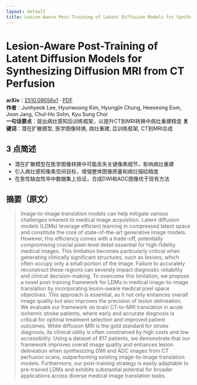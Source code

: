 ```yaml
---
layout: default
title: Lesion-Aware Post-Training of Latent Diffusion Models for Synthesizing Diffusion MRI from CT Perfusion
---
```


# Lesion-Aware Post-Training of Latent Diffusion Models for Synthesizing Diffusion MRI from CT Perfusion
**arXiv**：[2510.09056v1](https://arxiv.org/abs/2510.09056) · [PDF](https://arxiv.org/pdf/2510.09056.pdf)  
**作者**：Junhyeok Lee, Hyunwoong Kim, Hyungjin Chung, Heeseong Eom, Joon Jang, Chul-Ho Sohn, Kyu Sung Choi  
**一句话要点**：提出病灶感知后训练框架，以提升CT到MRI转换中病灶重建精度
**关键词**：潜在扩散模型, 医学图像转换, 病灶重建, 后训练框架, CT到MRI合成

## 3 点简述
- 潜在扩散模型在医学图像转换中可能丢失关键像素细节，影响病灶重建
- 引入病灶感知像素空间目标，增强整体图像质量和病灶描绘精度
- 在急性缺血性卒中数据集上验证，合成DWI和ADC图像优于现有方法

## 摘要（原文）

> Image-to-Image translation models can help mitigate various challenges
> inherent to medical image acquisition. Latent diffusion models (LDMs) leverage
> efficient learning in compressed latent space and constitute the core of
> state-of-the-art generative image models. However, this efficiency comes with a
> trade-off, potentially compromising crucial pixel-level detail essential for
> high-fidelity medical images. This limitation becomes particularly critical
> when generating clinically significant structures, such as lesions, which often
> occupy only a small portion of the image. Failure to accurately reconstruct
> these regions can severely impact diagnostic reliability and clinical
> decision-making. To overcome this limitation, we propose a novel post-training
> framework for LDMs in medical image-to-image translation by incorporating
> lesion-aware medical pixel space objectives. This approach is essential, as it
> not only enhances overall image quality but also improves the precision of
> lesion delineation. We evaluate our framework on brain CT-to-MRI translation in
> acute ischemic stroke patients, where early and accurate diagnosis is critical
> for optimal treatment selection and improved patient outcomes. While diffusion
> MRI is the gold standard for stroke diagnosis, its clinical utility is often
> constrained by high costs and low accessibility. Using a dataset of 817
> patients, we demonstrate that our framework improves overall image quality and
> enhances lesion delineation when synthesizing DWI and ADC images from CT
> perfusion scans, outperforming existing image-to-image translation models.
> Furthermore, our post-training strategy is easily adaptable to pre-trained LDMs
> and exhibits substantial potential for broader applications across diverse
> medical image translation tasks.

